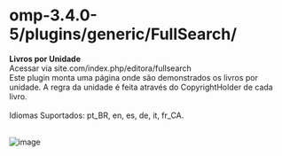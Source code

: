 <h1>omp-3.4.0-5/plugins/generic/FullSearch/</h1>
<b>Livros por Unidade</b><br>
Acessar via site.com/index.php/editora/fullsearch<br>
Este plugin monta uma página onde são demonstrados os livros por unidade. A regra da unidade é feita através do CopyrightHolder de cada livro. <br>
<br>
Idiomas Suportados: pt_BR, en, es, de, it, fr_CA. <br><br>

![image](https://github.com/danielsf93/FullSearch/assets/114300053/bdf90efe-32ae-4417-99b4-a3968e1bc3b9)
